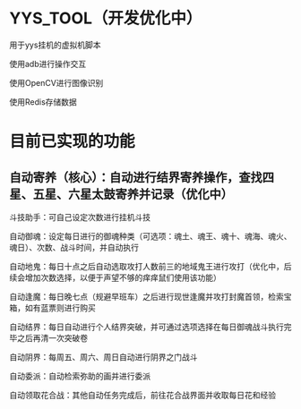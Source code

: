 # YYS_TOOL（开发优化中）
用于yys挂机的虚拟机脚本

使用adb进行操作交互

使用OpenCV进行图像识别

使用Redis存储数据

# 目前已实现的功能


## 自动寄养（核心）：自动进行结界寄养操作，查找四星、五星、六星太鼓寄养并记录（优化中）

斗技助手：可自己设定次数进行挂机斗技

自动御魂：设定每日进行的御魂种类（可选项：魂土、魂王、魂十、魂海、魂火、魂日）、次数、战斗时间，并自动执行

自动地鬼：每日十点之后自动选取攻打人数前三的地域鬼王进行攻打（优化中，后续会增加次数选择，以便于声望不够的痒痒鼠们使用该功能）

自动逢魔：每日晚七点（规避早班车）之后进行现世逢魔并攻打封魔首领，检索宝箱，如有蓝票则进行购买

自动结界：每日自动进行个人结界突破，并可通过选项选择在每日御魂战斗执行完毕之后再清一次突破卷

自动阴界：每周五、周六、周日自动进行阴界之门战斗

自动委派：自动检索弥助的画并进行委派

自动领取花合战：其他自动任务完成后，前往花合战界面并收取每日花和经验







